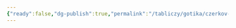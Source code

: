 ```yaml
---
{"ready":false,"dg-publish":true,"permalink":"/tabliczy/gotika/czerkov-santa-kroche-vo-florenczii/","dgPassFrontmatter":true}
---
```



